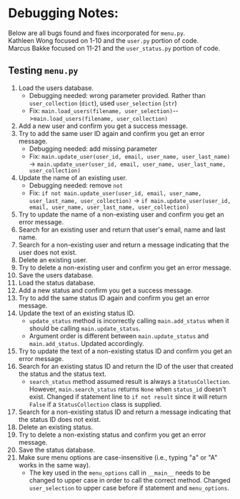 # Debugging Notes: #
Below are all bugs found and fixes incorporated for `menu.py`.<br>
Kathleen Wong focused on 1-10 and the `user.py` portion of code.<br>
Marcus Bakke focused on 11-21 and the `user_status.py` portion of code.

## Testing ``menu.py`` ##

1. Load the users database.
   - Debugging needed: wrong parameter provided. Rather than `user_collection` (`dict`), used `user_selection` (`str`)
   - Fix: `main.load_users(filename, user_selection)`-->`main.load_users(filename, user_collection)`
3. Add a new user and confirm you get a success message.
4. Try to add the same user ID again and confirm you get an error message.
   - Debugging needed: add missing parameter
   - Fix: `main.update_user(user_id, email, user_name, user_last_name)` -> `main.update_user(user_id, email, user_name, user_last_name, user_collection)`
5. Update the name of an existing user.
   - Debugging needed: remove `not`
   - Fix: `if not main.update_user(user_id, email, user_name, user_last_name, user_collection)` -> `if main.update_user(user_id, email, user_name, user_last_name, user_collection)`
6. Try to update the name of a non-existing user and confirm you get an error message.
7. Search for an existing user and return that user's email, name and last name.
8. Search for a non-existing user and return a message indicating that the user does not exist.
9. Delete an existing user.
10. Try to delete a non-existing user and confirm you get an error message.
11. Save the users database.
12. Load the status database.
13. Add a new status and confirm you get a success message.
14. Try to add the same status ID again and confirm you get an error message.
15. Update the text of an existing status ID.
    - `update_status` method is incorrectly calling `main.add_status` when it should be calling `main.update_status`.
    - Argument order is different between `main.update_status` and `main.add_status`. Updated accordingly.
16. Try to update the text of a non-existing status ID and confirm you get an error message.
17. Search for an existing status ID and return the ID of the user that created the status and the status text.
    - `search_status` method assumed result is always a `StatusCollection`. However, `main.search_status` returns `None` when `status_id` doesn't exist. Changed if statement line to `if not result` since it will return `False` if a `StatusCollection` class is supplied.
18. Search for a non-existing status ID and return a message indicating that the status ID does not exist.
19. Delete an existing status.
20. Try to delete a non-existing status and confirm you get an error message.
21. Save the status database.
22. Make sure menu options are case-insensitive (i.e., typing "a" or "A" works in the same way).
    - The key used in the `menu_options` call in `__main__` needs to be changed to upper case in order to call the correct method. Changed `user_selection` to upper case before if statement and `menu_options`.
    
